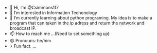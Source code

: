 - 👋 Hi, I’m @Csimmons117
- 👀 I’m interested in Information Techonology
- 🌱 I’m currently learning about python programing. My idea is to make a program that can taken in the ip adress and return the network and broadcast IP.
- 📫 How to reach me ...(Need to set something up)
- 😄 Pronouns: he/him
- ⚡ Fun fact: ...

<!---
Csimmons117/Csimmons117 is a ✨ special ✨ repository because its `README.md` (this file) appears on your GitHub profile.
You can click the Preview link to take a look at your changes.
--->
